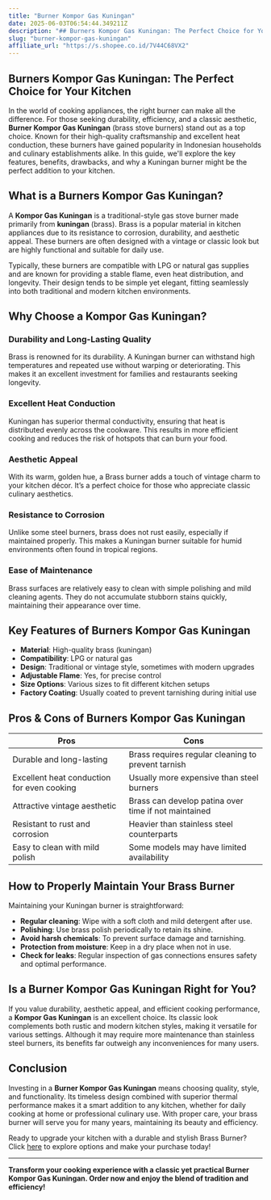 ```yaml
---
title: "Burner Kompor Gas Kuningan"
date: 2025-06-03T06:54:44.349211Z
description: "## Burners Kompor Gas Kuningan: The Perfect Choice for Your Kitchen..."
slug: "burner-kompor-gas-kuningan"
affiliate_url: "https://s.shopee.co.id/7V44C68VX2"
---
```

## Burners Kompor Gas Kuningan: The Perfect Choice for Your Kitchen

In the world of cooking appliances, the right burner can make all the difference. For those seeking durability, efficiency, and a classic aesthetic, **Burner Kompor Gas Kuningan** (brass stove burners) stand out as a top choice. Known for their high-quality craftsmanship and excellent heat conduction, these burners have gained popularity in Indonesian households and culinary establishments alike. In this guide, we'll explore the key features, benefits, drawbacks, and why a Kuningan burner might be the perfect addition to your kitchen.

## What is a Burners Kompor Gas Kuningan?

A **Kompor Gas Kuningan** is a traditional-style gas stove burner made primarily from **kuningan** (brass). Brass is a popular material in kitchen appliances due to its resistance to corrosion, durability, and aesthetic appeal. These burners are often designed with a vintage or classic look but are highly functional and suitable for daily use.

Typically, these burners are compatible with LPG or natural gas supplies and are known for providing a stable flame, even heat distribution, and longevity. Their design tends to be simple yet elegant, fitting seamlessly into both traditional and modern kitchen environments.

## Why Choose a Kompor Gas Kuningan?

### Durability and Long-Lasting Quality
Brass is renowned for its durability. A Kuningan burner can withstand high temperatures and repeated use without warping or deteriorating. This makes it an excellent investment for families and restaurants seeking longevity.

### Excellent Heat Conduction
Kuningan has superior thermal conductivity, ensuring that heat is distributed evenly across the cookware. This results in more efficient cooking and reduces the risk of hotspots that can burn your food.

### Aesthetic Appeal
With its warm, golden hue, a Brass burner adds a touch of vintage charm to your kitchen décor. It’s a perfect choice for those who appreciate classic culinary aesthetics.

### Resistance to Corrosion
Unlike some steel burners, brass does not rust easily, especially if maintained properly. This makes a Kuningan burner suitable for humid environments often found in tropical regions.

### Ease of Maintenance
Brass surfaces are relatively easy to clean with simple polishing and mild cleaning agents. They do not accumulate stubborn stains quickly, maintaining their appearance over time.

## Key Features of Burners Kompor Gas Kuningan

- **Material**: High-quality brass (kuningan)
- **Compatibility**: LPG or natural gas
- **Design**: Traditional or vintage style, sometimes with modern upgrades
- **Adjustable Flame**: Yes, for precise control
- **Size Options**: Various sizes to fit different kitchen setups
- **Factory Coating**: Usually coated to prevent tarnishing during initial use

## Pros & Cons of Burners Kompor Gas Kuningan

| **Pros** | **Cons** |
|--------------|--------------|
| Durable and long-lasting | Brass requires regular cleaning to prevent tarnish |
| Excellent heat conduction for even cooking | Usually more expensive than steel burners |
| Attractive vintage aesthetic | Brass can develop patina over time if not maintained |
| Resistant to rust and corrosion | Heavier than stainless steel counterparts |
| Easy to clean with mild polish | Some models may have limited availability |

## How to Properly Maintain Your Brass Burner

Maintaining your Kuningan burner is straightforward:

- **Regular cleaning**: Wipe with a soft cloth and mild detergent after use.
- **Polishing**: Use brass polish periodically to retain its shine.
- **Avoid harsh chemicals**: To prevent surface damage and tarnishing.
- **Protection from moisture**: Keep in a dry place when not in use.
- **Check for leaks**: Regular inspection of gas connections ensures safety and optimal performance.

## Is a Burner Kompor Gas Kuningan Right for You?

If you value durability, aesthetic appeal, and efficient cooking performance, a **Kompor Gas Kuningan** is an excellent choice. Its classic look complements both rustic and modern kitchen styles, making it versatile for various settings. Although it may require more maintenance than stainless steel burners, its benefits far outweigh any inconveniences for many users.

## Conclusion

Investing in a **Burner Kompor Gas Kuningan** means choosing quality, style, and functionality. Its timeless design combined with superior thermal performance makes it a smart addition to any kitchen, whether for daily cooking at home or professional culinary use. With proper care, your brass burner will serve you for many years, maintaining its beauty and efficiency.

Ready to upgrade your kitchen with a durable and stylish Brass Burner? Click [here](https://s.shopee.co.id/7V44C68VX2) to explore options and make your purchase today!

---

**Transform your cooking experience with a classic yet practical Burner Kompor Gas Kuningan. Order now and enjoy the blend of tradition and efficiency!**